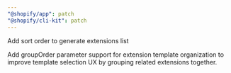 ```yaml
---
"@shopify/app": patch
"@shopify/cli-kit": patch
---
```


Add sort order to generate extensions list

Add groupOrder parameter support for extension template organization to improve template selection UX by grouping related extensions together.